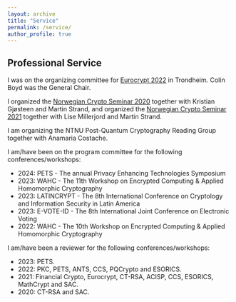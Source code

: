 ```yaml
---
layout: archive
title: "Service"
permalink: /service/
author_profile: true
---
```


## Professional Service
I was on the organizing committee for [Eurocrypt 2022](https://eurocrypt.iacr.org/2022) in Trondheim. Colin Boyd was the General Chair.

I organized the [Norwegian Crypto Seminar 2020](https://wiki.math.ntnu.no/nks/nks20) together with Kristian Gjøsteen and Martin Strand, and organized the [Norwegian Crypto Seminar 2021](https://wiki.math.ntnu.no/nks/nks21) together with Lise Millerjord and Martin Strand.

I am organizing the NTNU Post-Quantum Cryptography Reading Group together with Anamaria Costache.

I am/have been on the program committee for the following conferences/workshops:
- 2024: PETS - The annual Privacy Enhancing Technologies Symposium
- 2023: WAHC - The 11th Workshop on Encrypted Computing & Applied Homomorphic Cryptography
- 2023: LATINCRYPT - The 8th International Conference on Cryptology and Information Security in Latin America
- 2023: E-VOTE-ID - The 8th International Joint Conference on Electronic Voting
- 2022: WAHC - The 10th Workshop on Encrypted Computing & Applied Homomorphic Cryptography

I am/have been a reviewer for the following conferences/workshops:
- 2023: PETS.
- 2022: PKC, PETS, ANTS, CCS, PQCrypto and ESORICS.
- 2021: Financial Crypto, Eurocrypt, CT-RSA, ACISP, CCS, ESORICS, MathCrypt and SAC.
- 2020: CT-RSA and SAC.
 